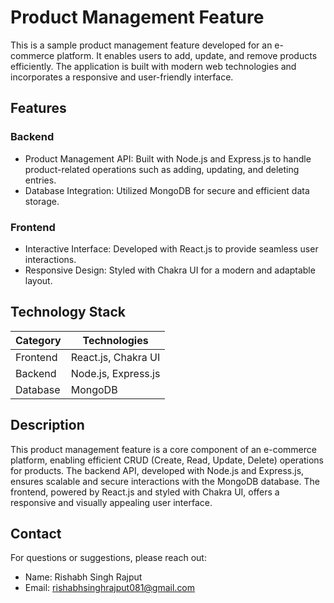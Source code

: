 # Product Management Feature

This is a sample product management feature developed for an e-commerce platform. It enables users to add, update, and remove products efficiently. The application is built with modern web technologies and incorporates a responsive and user-friendly interface.

## Features

### Backend
- Product Management API: Built with Node.js and Express.js to handle product-related operations such as adding, updating, and deleting entries.
- Database Integration: Utilized MongoDB for secure and efficient data storage.

### Frontend
- Interactive Interface: Developed with React.js to provide seamless user interactions.
- Responsive Design: Styled with Chakra UI for a modern and adaptable layout.

## Technology Stack

| Category            | Technologies     |
| ----------------------- | -------------------- |
| Frontend                | React.js, Chakra UI  |
| Backend                 | Node.js, Express.js |
| Database                | MongoDB              |

## Description

This product management feature is a core component of an e-commerce platform, enabling efficient CRUD (Create, Read, Update, Delete) operations for products. The backend API, developed with Node.js and Express.js, ensures scalable and secure interactions with the MongoDB database. The frontend, powered by React.js and styled with Chakra UI, offers a responsive and visually appealing user interface.

## Contact

For questions or suggestions, please reach out:

- Name: Rishabh Singh Rajput
- Email: [rishabhsinghrajput081@gmail.com](mailto:rishabhsinghrajput081@gmail.com)


